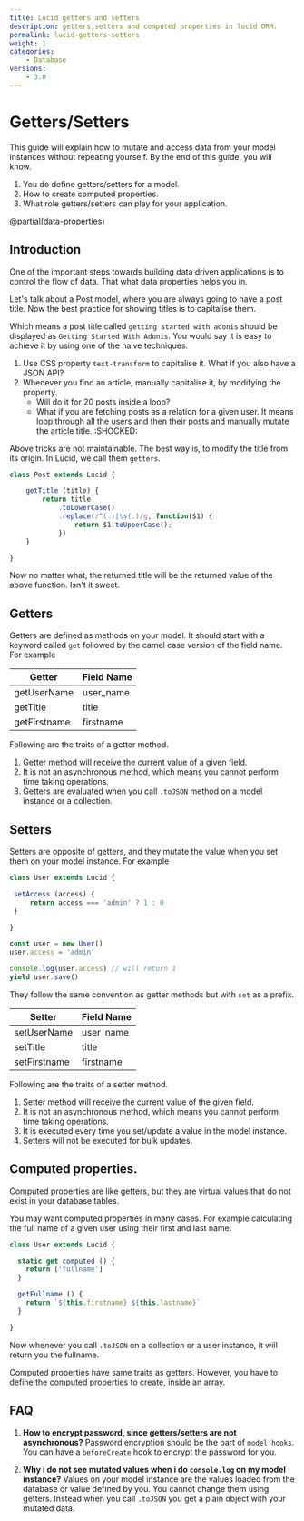 ```yaml
---
title: Lucid getters and setters
description: getters,setters and computed properties in lucid ORM.
permalink: lucid-getters-setters
weight: 1
categories:
    - Database
versions:
    - 3.0
---
```


# Getters/Setters

This guide will explain how to mutate and access data from your model instances without repeating yourself. By the end of this guide, you will know.

1. You do define getters/setters for a model.
2. How to create computed properties.
3. What role getters/setters can play for your application.

@partial(data-properties)

## Introduction

One of the important steps towards building data driven applications is to control the flow of data. That what data properties helps you in.

Let's talk about a Post model, where you are always going to have a post title. Now the best practice for showing titles is to capitalise them.

Which means a post title called `getting started with adonis` should be displayed as `Getting Started With Adonis`. You would say it is easy to achieve it by using one of the naive techniques.

1. Use CSS property `text-transform` to capitalise it. What if you also have a JSON API?
2. Whenever you find an article, manually capitalise it, by modifying the property.
    - Will do it for 20 posts inside a loop?
    - What if you are fetching posts as a relation for a given user. It means loop through all the users and then their posts and manually mutate the article title. :SHOCKED:

Above tricks are not maintainable. The best way is, to modify the title from its origin. In Lucid, we call them `getters`.

```javascript
class Post extends Lucid {

    getTitle (title) {
        return title
            .toLowerCase()
            .replace(/^(.)|\s(.)/g, function($1) {
                return $1.toUpperCase();
            })
    }

}
```

Now no matter what, the returned title will be the returned value of the above function. Isn't it sweet.

## Getters

Getters are defined as methods on your model. It should start with a keyword called `get` followed by the camel case version of the field name. For example

| Getter | Field Name |
|--------|--------|
getUserName | user_name
getTitle | title
getFirstname | firstname

Following are the traits of a getter method.

1. Getter method will receive the current value of a given field.
2. It is not an asynchronous method, which means you cannot perform time taking operations.
3. Getters are evaluated when you call `.toJSON` method on a model instance or a collection.

## Setters

Setters are opposite of getters, and they mutate the value when you set them on your model instance. For example

```javascript
class User extends Lucid {

 setAccess (access) {
     return access === 'admin' ? 1 : 0
 }

}

const user = new User()
user.access = 'admin'

console.log(user.access) // will return 1
yield user.save()
```

They follow the same convention as getter methods but with `set` as a prefix.


| Setter | Field Name |
|--------|--------|
setUserName | user_name
setTitle | title
setFirstname | firstname


Following are the traits of a setter method.

1. Setter method will receive the current value of the given field.
2. It is not an asynchronous method, which means you cannot perform time taking operations.
3. It is executed every time you set/update a value in the model instance.
4. Setters will not be executed for bulk updates.


## Computed properties.

Computed properties are like getters, but they are virtual values that do not exist in your database tables.

You may want computed properties in many cases. For example calculating the full name of a given user using their first and last name.

```javascript
class User extends Lucid {

  static get computed () {
    return ['fullname']
  }

  getFullname () {
    return `${this.firstname} ${this.lastname}`
  }

}
```

Now whenever you call `.toJSON` on a collection or a user instance, it will return you the fullname.

Computed properties have same traits as getters. However, you have to define the computed properties to create, inside an array.

## FAQ

1. **How to encrypt password, since getters/setters are not asynchronous?**
Password encryption should be the part of `model hooks`. You can have a `beforeCreate` hook to encrypt the password for you.

2. **Why i do not see mutated values when i do `console.log` on my model instance?**
Values on your model instance are the values loaded from the database or value defined by you. You cannot change them using getters. Instead when you call `.toJSON` you get a plain object with your mutated data.

